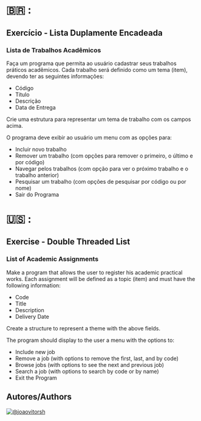 # 🇧🇷 :

## Exercício - Lista Duplamente Encadeada

### Lista de Trabalhos Acadêmicos

Faça um programa que permita ao usuário cadastrar seus trabalhos práticos acadêmicos. Cada trabalho será definido como um tema (item), devendo ter as seguintes informações:

- Código
- Título
- Descrição
- Data de Entrega

Crie uma estrutura para representar um tema de trabalho com os campos acima.

O programa deve exibir ao usuário um menu com as opções para:

- Incluir novo trabalho
- Remover um trabalho (com opções para remover o primeiro, o último e por código)
- Navegar pelos trabalhos (com opção para ver o próximo trabalho e o trabalho anterior)
- Pesquisar um trabalho (com opções de pesquisar por código ou por nome)
- Sair do Programa

# 🇺🇸 :

## Exercise - Double Threaded List

### List of Academic Assignments

Make a program that allows the user to register his academic practical works. Each assignment will be defined as a topic (item) and must have the following information:

- Code
- Title
- Description
- Delivery Date

Create a structure to represent a theme with the above fields.

The program should display to the user a menu with the options to:

- Include new job
- Remove a job (with options to remove the first, last, and by code)
- Browse jobs (with options to see the next and previous job)
- Search a job (with options to search by code or by name)
- Exit the Program

## Autores/Authors

[![@joaovitorsh](https://img.shields.io/badge/joaovitorsh-100000?style=for-the-badge&logo=github&logoColor=white)](https://github.com/joaovitorsh)

